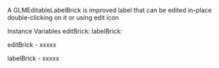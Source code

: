 A GLMEditableLabelBrick is improved label that can be edited in-place double-clicking on it or using edit icon

Instance Variables
	editBrick:		<Object>
	labelBrick:		<Object>

editBrick
	- xxxxx

labelBrick
	- xxxxx
